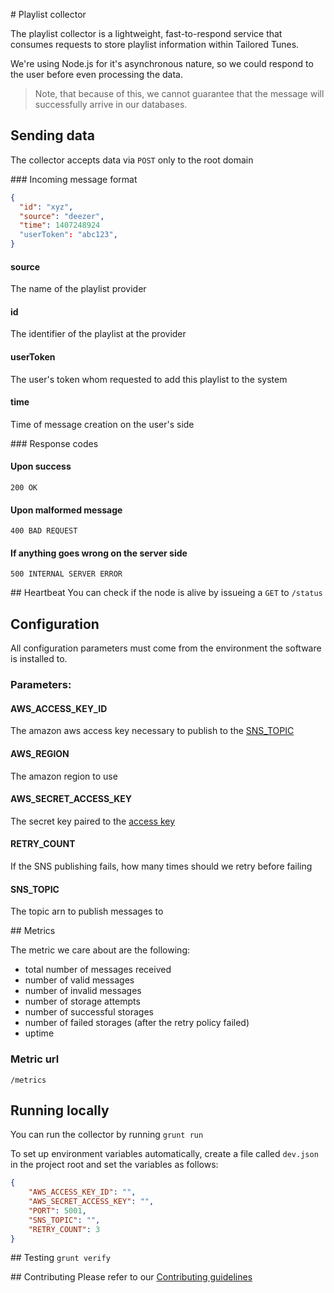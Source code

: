 # Playlist collector

The playlist collector is a lightweight, fast-to-respond service that consumes
requests to store playlist information within Tailored Tunes.

We're using Node.js for it's asynchronous nature, so we could respond to the
user before even processing the data.

>Note, that because of this, we cannot guarantee that the message will
successfully arrive in our databases.

## Sending data
The collector accepts data via `POST` only to the root domain

### Incoming message format

```json
{
  "id": "xyz",
  "source": "deezer",
  "time": 1407248924
  "userToken": "abc123",
}
```

#### source
The name of the playlist provider

#### id
The identifier of the playlist at the provider

#### userToken
The user's token whom requested to add this playlist to the system

#### time
Time of message creation on the user's side

### Response codes

#### Upon success
`200 OK`

#### Upon malformed message
`400 BAD REQUEST`

#### If anything goes wrong on the server side
`500 INTERNAL SERVER ERROR`

## Heartbeat
You can check if the node is alive by issueing a `GET` to `/status`

## Configuration

All configuration parameters must come from the environment the software is
installed to.

### Parameters:

#### AWS_ACCESS_KEY_ID
The amazon aws access key necessary to publish to the [SNS_TOPIC](#SNS_TOPIC)

#### AWS_REGION
The amazon region to use

#### AWS_SECRET_ACCESS_KEY
The secret key paired to the [access key](#AWS_ACCESS_KEY_ID)

#### RETRY_COUNT
If the SNS publishing fails, how many times should we retry before failing

#### SNS_TOPIC
The topic arn to publish messages to

## Metrics

The metric we care about are the following:

- total number of messages received
- number of valid messages
- number of invalid messages
- number of storage attempts
- number of successful storages
- number of failed storages (after the retry policy failed)
- uptime

### Metric url

`/metrics`

## Running locally

You can run the collector by running `grunt run`

To set up environment variables automatically, create a file called `dev.json` in the project root and
set the variables as follows:

```json
{
	"AWS_ACCESS_KEY_ID": "",
	"AWS_SECRET_ACCESS_KEY": "",
	"PORT": 5001,
	"SNS_TOPIC": "",
	"RETRY_COUNT": 3
}

```

## Testing
`grunt verify`

## Contributing
Please refer to our [Contributing guidelines](CONTRIBUTING.md)
